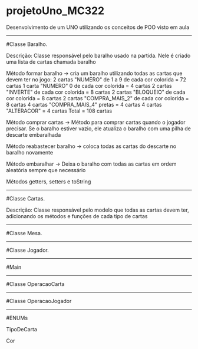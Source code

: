 # projetoUno_MC322

Desenvolvimento de um UNO utilizando os conceitos de POO visto em aula
_________________________________________________________________________________________________________________________________

#Classe Baralho.

Descrição: Classe responsável pelo baralho usado na partida. Nele é criado uma lista de cartas chamada baralho

Método formar baralho → cria um baralho utilizando todas as cartas que devem ter no jogo: 
    2 cartas "NUMERO" de 1 a 9 de cada cor colorida = 72 cartas
    1 carta "NUMERO" 0 de cada cor colorida = 4 cartas
    2 cartas "INVERTE" de cada cor colorida = 8 cartas
    2 cartas "BLOQUEIO" de cada cor colorida = 8 cartas
    2 cartas "COMPRA_MAIS_2" de cada cor colorida = 8 cartas
    4 cartas "COMPRA_MAIS_4" pretas = 4 cartas
    4 cartas "ALTERACOR" = 4 cartas
    Total = 108 cartas    

Método comprar cartas → Método para comprar cartas quando o jogador precisar. Se o baralho estiver vazio, ele atualiza o baralho com uma pilha de descarte embaralhada 

Método reabastecer baralho → coloca todas as cartas do descarte no baralho novamente

Método embaralhar → Deixa o baralho com todas as cartas em ordem aleatória sempre que necessário

Métodos getters, setters e toString
_________________________________________________________________________________________________________________________________

#Classe Cartas.

Descrição: Classe responsável pelo modelo que todas as cartas devem ter, adicionando os métodos e funções de cada tipo de cartas

_________________________________________________________________________________________________________________________________

#Classe Mesa.


_________________________________________________________________________________________________________________________________

#Classe Jogador.

_________________________________________________________________________________________________________________________________

#Main

_________________________________________________________________________________________________________________________________

#Classe OperacaoCarta

_________________________________________________________________________________________________________________________________

#Classe OperacaoJogador

_________________________________________________________________________________________________________________________________

#ENUMs

TipoDeCarta

Cor